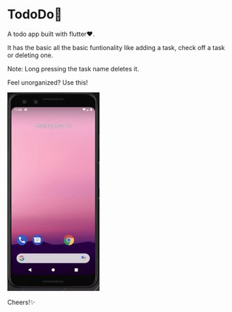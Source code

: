 # TodoDo📝

A todo app built with flutter❤.

It has the basic all the basic funtionality like adding a task, check off a task or deleting one.

Note: Long pressing the task name deletes it.

Feel unorganized? Use this!

<img src="totodo.gif" height=450px/>


Cheers!✨
